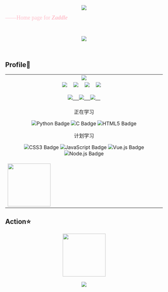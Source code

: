 <!-- dynamic typing effect 动态打字效果 -->
<div align="center">
    <a href="https://blog.sunguoqi.com/">
      <img src="https://readme-typing-svg.demolab.com?font=Fira+Code&pause=1000&width=435&lines=println!(%22Hello%2C%20World%22);世界はとても綺麗…&center=true&size=27" />
    </a>
</div>

<font color="pink" size="4" face="Comic Sans MS">——Home page for <i><b>Zaddle</b></i> </font>
<br><br><br>

<div align="center"> <img heigt="310px" src="https://github.com/zaddle55/zaddle55/assets/97674291/d3e16ed4-22f0-45aa-b2ef-1ac6833fd08b"></div>
<br>


<!--<div align="center"> <img src="https://activity-graph.herokuapp.com/graph?username=zaddle55&theme=xcode" /> </div> 
-->

<br>

## Profile🎈<!--个人简历窗格-->

<table>

<tr><td>
<div align="center">
  <a href="https://github.com/zaddle55">
    <img src="https://camo.githubusercontent.com/958d3c4a2ec51daf18c5eeed23bed3f039ca13a6aa96a056b7883d9a642c5fbf/68747470733a2f2f63646e2e6a7364656c6976722e6e65742f67682f73756e3032323553554e2f73756e3032323553554e2f6173736574732f696d616765732f69636f6e2e706e67"/>
  </a>
</div>
</td></tr>

<tr><td>
<div align="center">
    <img src="https://img.shields.io/badge/方向-Neuro Network-99FFCC"/>&emsp;
    <img src="https://img.shields.io/badge/兴趣-Animation-FFFF00">&emsp;
    <img src="https://img.shields.io/badge/兴趣-Galgame-FFFF99">&emsp;
    <img src="https://img.shields.io/badge/兴趣-Otomad-FFCC66">&emsp;
</div>
<br>
<div align="center">
  <a href="https://twitter.com/nachi_aka"><img src="https://img.shields.io/badge/Twitter-Nachi__aka-0099FF"/>&emsp;
  <a href="https://www.pixiv.net/users/50408612"><img src="https://img.shields.io/badge/Pixiv-Zaddle-00CCFF"/>&emsp;
  <a href="http://www.outlook.com"><img src="https://img.shields.io/badge/Outlook-zaddle23187@outlook.com-0066CC"/>&emsp;
  </a>
</div>    
</td></tr>
<!--  skill badge 技能徽章 -->
<tr><td>
<div align="center">

正在学习

![Python Badge](https://img.shields.io/badge/Python-3776AB?logo=python&logoColor=fff&style=flat)
![C Badge](https://img.shields.io/badge/C-A8B9CC?logo=c&logoColor=fff&style=flat)
![HTML5 Badge](https://img.shields.io/badge/HTML5-E34F26?logo=html5&logoColor=fff&style=flat)

计划学习

![CSS3 Badge](https://img.shields.io/badge/CSS3-1572B6?logo=css3&logoColor=fff&style=flat)
![JavaScript Badge](https://img.shields.io/badge/JavaScript-F7DF1E?logo=javascript&logoColor=000&style=flat)
![Vue.js Badge](https://img.shields.io/badge/Vue.js-4FC08D?logo=vuedotjs&logoColor=fff&style=flat)
![Node.js Badge](https://img.shields.io/badge/Node.js-393?logo=nodedotjs&logoColor=fff&style=flat)

</div>
</td></tr>

<!-- GitHub 数据统计 -->
<tr><td>
<img height="137px" src="https://github-readme-stats-git-masterrstaa-rickstaa.vercel.app/api/top-langs/?username=zaddle55&hide_title=true&hide_border=true&layout=compact&langs_count=6&text_color=000&icon_color=fff&bg_color=0,52fa5a,4dfcff,c64dff&theme=graywhite" /><br>
</td></tr>

</table>

## Action⭐

<div align="center"> <img height="137px" src="https://github-readme-stats.vercel.app/api?username=zaddle55&hide_title=true&hide_border=true&show_icons=trueline_height=21&text_color=000&icon_color=000&bg_color=0,ea6161,ffc64d,fffc4d,52fa5a&theme=graywhite" /> </div>

<br>

<div align="center"><img src="https://github-readme-activity-graph.vercel.app/graph?username=zaddle55&theme=react-dark"/></div>

<!--
- 🔭 I’m currently working on ...
- 🌱 I’m currently learning ...
- 👯 I’m looking to collaborate on ...
- 🤔 I’m looking for help with ...
- 💬 Ask me about ...
- 📫 How to reach me: ...
- 😄 Pronouns: ...
- ⚡ Fun fact: ...
-->
